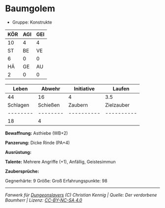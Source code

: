 # Baumgolem  
- Gruppe: Konstrukte  

| KÖR | AGI | GEI |  
| --- | --- | --- |  
| 10  | 4   | 4   |
| ST  | BE  | VE  |  
| 6   | 0   | 0   |
| HÄ  | GE  | AU  |  
| 2   | 0   | 0   |


| Leben    | Abwehr   | Initiative | Laufen     |
| -------- | -------- | ---------- | ---------- |
| 44       | 16       | 4          | 3.5        |
| Schlagen | Schießen | Zaubern    | Zielzauber |
| -------- | -------- | ---------- | ---------- |
| 18       | 4        |            |            |

**Bewaffnung:**
Asthiebe (WB+2)

**Panzerung:**
Dicke Rinde (PA+4)

**Ausrüstung:**


**Talente:**
Mehrere Angriffe (+1), Anfällig, Geistesimmun

**Zaubersprüche:**


Gegnerhärte: 9
Größe: Groß
Erfahrungspunkte: 98



___
*Fanwerk für [Dungeonslayers](https://www.dungeonslayers.net/) (C) Christian Kennig | Quelle: Der verdorbene Baumherr | Lizenz: [CC-BY-NC-SA 4.0](https://creativecommons.org/licenses/by-nc-sa/4.0/deed.de)*